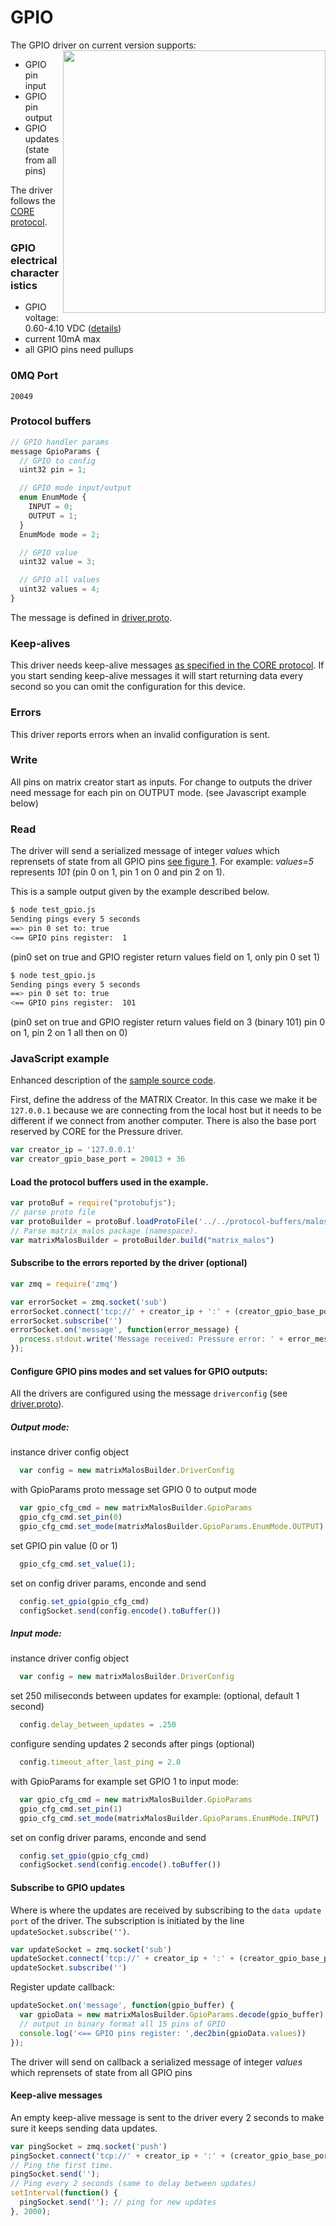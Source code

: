 # GPIO

The GPIO driver on current version supports:<a href="https://github.com/matrix-io/matrix-creator-malos/blob/master/docs/gpio_diagram.jpg"><img src="https://github.com/matrix-io/matrix-creator-malos/blob/master/docs/gpio_diagram.jpg" align="right" width="420" ></a>

* GPIO pin input
* GPIO pin output
* GPIO updates (state from all pins)

The driver follows the [CORE protocol](../README.md#protocol).

### GPIO electrical characteristics

* GPIO voltage: 0.60-4.10 VDC ([details](https://github.com/matrix-io/matrix-creator-quickstart/wiki/Data-Sheets))
* current 10mA max
* all GPIO pins need pullups

### 0MQ Port
```
20049
```
### Protocol buffers

``` javascript
// GPIO handler params
message GpioParams {
  // GPIO to config
  uint32 pin = 1;

  // GPIO mode input/output
  enum EnumMode {
    INPUT = 0;
    OUTPUT = 1;
  }
  EnumMode mode = 2;

  // GPIO value
  uint32 value = 3;

  // GPIO all values
  uint32 values = 4;
}
```
The message is defined in [driver.proto](https://github.com/matrix-io/protocol-buffers/blob/master/malos/driver.proto).

### Keep-alives

This driver needs keep-alive messages [as specified in the CORE protocol](https:////github.com/matrix-io/matrix-creator-malos/blob/master/README.md#keep-alive-port).
If you start sending keep-alive messages it will start returning data every second so you can omit the configuration for this device.


### Errors

This driver reports errors when an invalid configuration is sent.


### Write

All pins on matrix creator start as inputs. For change to outputs the driver need message for each pin on OUTPUT mode. (see Javascript example below)


### Read

The driver will send a serialized message of integer *values* which reprensets of state from all GPIO pins [see figure 1](https://github.com/matrix-io/matrix-creator-malos/blob/av/doc_gpio/docs/gpio_diagram.jpg). For example: *values=5* represents *101* (pin 0 on 1, pin 1 on 0 and pin 2 on 1).


This is a sample output given by the example described below.

``` bash
$ node test_gpio.js 
Sending pings every 5 seconds
==> pin 0 set to: true
<== GPIO pins register:  1
```
(pin0 set on true and GPIO register return values field on 1, only pin 0 set 1)

``` bash
$ node test_gpio.js 
Sending pings every 5 seconds
==> pin 0 set to: true
<== GPIO pins register:  101
```
(pin0 set on true and GPIO register return values field on 3 (binary 101) pin 0 on 1, pin 2 on 1 all then on 0)


### JavaScript example

Enhanced description of the [sample source code](../src/js_test/test_gpio.js).

First, define the address of the MATRIX Creator. In this case we make it be `127.0.0.1`
because we are connecting from the local host but it needs to be different if we
connect from another computer. There is also the base port reserved by CORE for
the Pressure driver.

``` javascript
var creator_ip = '127.0.0.1'
var creator_gpio_base_port = 20013 + 36
```

#### Load the protocol buffers used in the example.

``` javascript
var protoBuf = require("protobufjs");
// parse proto file
var protoBuilder = protoBuf.loadProtoFile('../../protocol-buffers/malos/driver.proto')
// Parse matrix_malos package (namespace).
var matrixMalosBuilder = protoBuilder.build("matrix_malos")
```

#### Subscribe to the errors reported by the driver (optional)

``` javascript
var zmq = require('zmq')

var errorSocket = zmq.socket('sub')
errorSocket.connect('tcp://' + creator_ip + ':' + (creator_gpio_base_port + 2))
errorSocket.subscribe('')
errorSocket.on('message', function(error_message) {
  process.stdout.write('Message received: Pressure error: ' + error_message.toString('utf8') + "\n")
});
```

#### Configure GPIO pins modes and set values for GPIO outputs:
All the drivers are configured using the message `driverconfig` (see [driver.proto](https://github.com/matrix-io/protocol-buffers/blob/master/malos/driver.proto)).
##### Output mode:

instance driver config object 
``` javascript
  var config = new matrixMalosBuilder.DriverConfig
```

with GpioParams proto message set GPIO 0 to output mode 
``` javascript
  var gpio_cfg_cmd = new matrixMalosBuilder.GpioParams
  gpio_cfg_cmd.set_pin(0)
  gpio_cfg_cmd.set_mode(matrixMalosBuilder.GpioParams.EnumMode.OUTPUT)
```

set GPIO pin value (0 or 1)
``` javascript
  gpio_cfg_cmd.set_value(1);
```

set on config driver params, enconde and send
``` javascript
  config.set_gpio(gpio_cfg_cmd)
  configSocket.send(config.encode().toBuffer())
```

##### Input mode:

instance driver config object 
``` javascript
  var config = new matrixMalosBuilder.DriverConfig
```

set 250 miliseconds between updates for example: (optional, default 1 second)
``` javascript
  config.delay_between_updates = .250
```

configure sending updates 2 seconds after pings (optional)
``` javascript
  config.timeout_after_last_ping = 2.0
```

with GpioParams for example set GPIO 1 to input mode:
``` javascript
  var gpio_cfg_cmd = new matrixMalosBuilder.GpioParams
  gpio_cfg_cmd.set_pin(1)
  gpio_cfg_cmd.set_mode(matrixMalosBuilder.GpioParams.EnumMode.INPUT)
```

set on config driver params, enconde and send
``` javascript
  config.set_gpio(gpio_cfg_cmd)
  configSocket.send(config.encode().toBuffer())
```

#### Subscribe to GPIO updates

Where is where the updates are received by subscribing to the `data update port` of the driver.
The subscription is initiated by the line `updateSocket.subscribe('')`.

``` javascript
var updateSocket = zmq.socket('sub')
updateSocket.connect('tcp://' + creator_ip + ':' + (creator_gpio_base_port + 3))
updateSocket.subscribe('')
```

Register update callback:
``` javascript
updateSocket.on('message', function(gpio_buffer) {
  var gpioData = new matrixMalosBuilder.GpioParams.decode(gpio_buffer)
  // output in binary format all 15 pins of GPIO
  console.log('<== GPIO pins register: ',dec2bin(gpioData.values))
});
```
The driver will send on callback a serialized message of integer *values* which reprensets of state from all GPIO pins

#### Keep-alive messages

An empty keep-alive message is sent to the driver every 2 seconds to make sure it keeps
sending data updates.

``` javascript
var pingSocket = zmq.socket('push')
pingSocket.connect('tcp://' + creator_ip + ':' + (creator_gpio_base_port + 1))
// Ping the first time.
pingSocket.send(''); 
// Ping every 2 seconds (same to delay between updates)
setInterval(function() {
  pingSocket.send(''); // ping for new updates
}, 2000);
```

